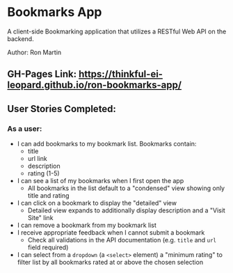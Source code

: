 # Bookmarks App
A client-side Bookmarking application that utilizes a RESTful Web API on the backend. 

Author: Ron Martin

## GH-Pages Link: https://thinkful-ei-leopard.github.io/ron-bookmarks-app/

## User Stories Completed:
### As a user:
* I can add bookmarks to my bookmark list. Bookmarks contain:
    * title
    * url link
    * description
    * rating (1-5) 
* I can see a list of my bookmarks when I first open the app
    * All bookmarks in the list default to a "condensed" view showing only title and rating
* I can click on a bookmark to display the "detailed" view
    * Detailed view expands to additionally display description and a "Visit Site" link
* I can remove a bookmark from my bookmark list
* I receive appropriate feedback when I cannot submit a bookmark
    * Check all validations in the API documentation (e.g. ```title``` and ```url``` field required)
* I can select from a ```dropdown``` (a ```<select>``` element) a "minimum rating" to filter list by all bookmarks
    rated at or above the chosen selection